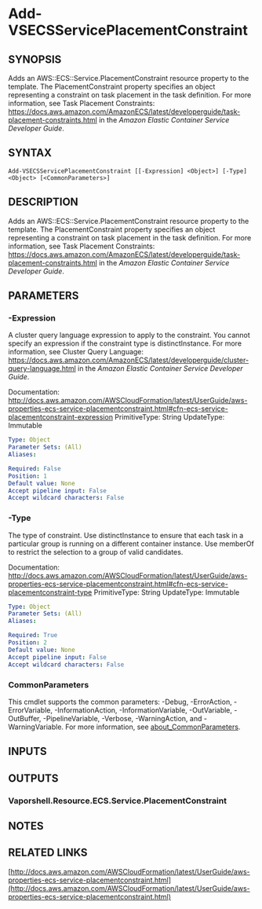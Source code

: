 # Add-VSECSServicePlacementConstraint

## SYNOPSIS
Adds an AWS::ECS::Service.PlacementConstraint resource property to the template.
The PlacementConstraint property specifies an object representing a constraint on task placement in the task definition.
For more information, see Task Placement Constraints: https://docs.aws.amazon.com/AmazonECS/latest/developerguide/task-placement-constraints.html in the *Amazon Elastic Container Service Developer Guide*.

## SYNTAX

```
Add-VSECSServicePlacementConstraint [[-Expression] <Object>] [-Type] <Object> [<CommonParameters>]
```

## DESCRIPTION
Adds an AWS::ECS::Service.PlacementConstraint resource property to the template.
The PlacementConstraint property specifies an object representing a constraint on task placement in the task definition.
For more information, see Task Placement Constraints: https://docs.aws.amazon.com/AmazonECS/latest/developerguide/task-placement-constraints.html in the *Amazon Elastic Container Service Developer Guide*.

## PARAMETERS

### -Expression
A cluster query language expression to apply to the constraint.
You cannot specify an expression if the constraint type is distinctInstance.
For more information, see Cluster Query Language: https://docs.aws.amazon.com/AmazonECS/latest/developerguide/cluster-query-language.html in the *Amazon Elastic Container Service Developer Guide*.

Documentation: http://docs.aws.amazon.com/AWSCloudFormation/latest/UserGuide/aws-properties-ecs-service-placementconstraint.html#cfn-ecs-service-placementconstraint-expression
PrimitiveType: String
UpdateType: Immutable

```yaml
Type: Object
Parameter Sets: (All)
Aliases:

Required: False
Position: 1
Default value: None
Accept pipeline input: False
Accept wildcard characters: False
```

### -Type
The type of constraint.
Use distinctInstance to ensure that each task in a particular group is running on a different container instance.
Use memberOf to restrict the selection to a group of valid candidates.

Documentation: http://docs.aws.amazon.com/AWSCloudFormation/latest/UserGuide/aws-properties-ecs-service-placementconstraint.html#cfn-ecs-service-placementconstraint-type
PrimitiveType: String
UpdateType: Immutable

```yaml
Type: Object
Parameter Sets: (All)
Aliases:

Required: True
Position: 2
Default value: None
Accept pipeline input: False
Accept wildcard characters: False
```

### CommonParameters
This cmdlet supports the common parameters: -Debug, -ErrorAction, -ErrorVariable, -InformationAction, -InformationVariable, -OutVariable, -OutBuffer, -PipelineVariable, -Verbose, -WarningAction, and -WarningVariable. For more information, see [about_CommonParameters](http://go.microsoft.com/fwlink/?LinkID=113216).

## INPUTS

## OUTPUTS

### Vaporshell.Resource.ECS.Service.PlacementConstraint
## NOTES

## RELATED LINKS

[http://docs.aws.amazon.com/AWSCloudFormation/latest/UserGuide/aws-properties-ecs-service-placementconstraint.html](http://docs.aws.amazon.com/AWSCloudFormation/latest/UserGuide/aws-properties-ecs-service-placementconstraint.html)

